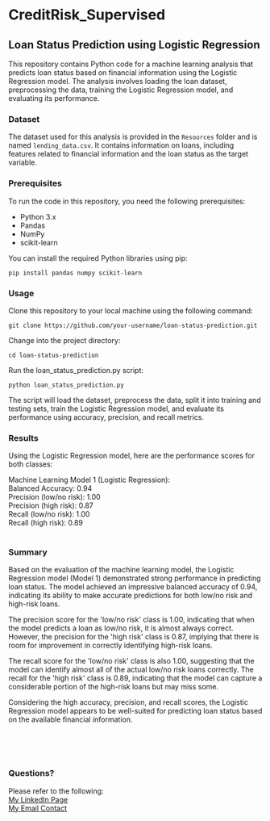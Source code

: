 # CreditRisk_Supervised
## Loan Status Prediction using Logistic Regression

This repository contains Python code for a machine learning analysis that predicts loan status based on financial information using the Logistic Regression model. The analysis involves loading the loan dataset, preprocessing the data, training the Logistic Regression model, and evaluating its performance.

### Dataset

The dataset used for this analysis is provided in the `Resources` folder and is named `lending_data.csv`. It contains information on loans, including features related to financial information and the loan status as the target variable.

### Prerequisites

To run the code in this repository, you need the following prerequisites:

- Python 3.x
- Pandas
- NumPy
- scikit-learn

You can install the required Python libraries using pip:

~~~
pip install pandas numpy scikit-learn
~~~

### Usage    
    
Clone this repository to your local machine using the following command:

~~~
git clone https://github.com/your-username/loan-status-prediction.git
~~~

Change into the project directory:

~~~
cd loan-status-prediction
~~~

Run the loan_status_prediction.py script:

~~~
python loan_status_prediction.py
~~~
    
The script will load the dataset, preprocess the data, split it into training and testing sets, train the Logistic Regression model, and evaluate its performance using accuracy, precision, and recall metrics.
<br>
### Results    
Using the Logistic Regression model, here are the performance scores for both classes:

Machine Learning Model 1 (Logistic Regression):    
Balanced Accuracy: 0.94    
Precision (low/no risk): 1.00   
Precision (high risk): 0.87    
Recall (low/no risk): 1.00    
Recall (high risk): 0.89    
<br>
### Summary    
Based on the evaluation of the machine learning model, the Logistic Regression model (Model 1) demonstrated strong performance in predicting loan status. The model achieved an impressive balanced accuracy of 0.94, indicating its ability to make accurate predictions for both low/no risk and high-risk loans.

The precision score for the 'low/no risk' class is 1.00, indicating that when the model predicts a loan as low/no risk, it is almost always correct. However, the precision for the 'high risk' class is 0.87, implying that there is room for improvement in correctly identifying high-risk loans.

The recall score for the 'low/no risk' class is also 1.00, suggesting that the model can identify almost all of the actual low/no risk loans correctly. The recall for the 'high risk' class is 0.89, indicating that the model can capture a considerable portion of the high-risk loans but may miss some.

Considering the high accuracy, precision, and recall scores, the Logistic Regression model appears to be well-suited for predicting loan status based on the available financial information.


<br>
<br>  
<br>  

### Questions?
Please refer to the following:  
[My LinkedIn Page](https://www.linkedin.com/in/savannah-porter-7a2627267/)  
[My Email Contact](savannahnporter@gmail.com)  
